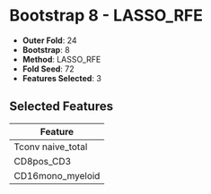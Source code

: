 # Bootstrap 8 - LASSO_RFE

- **Outer Fold**: 24
- **Bootstrap**: 8
- **Method**: LASSO_RFE
- **Fold Seed**: 72
- **Features Selected**: 3

## Selected Features

| Feature |
|---------|
| Tconv naive_total |
| CD8pos_CD3 |
| CD16mono_myeloid |
